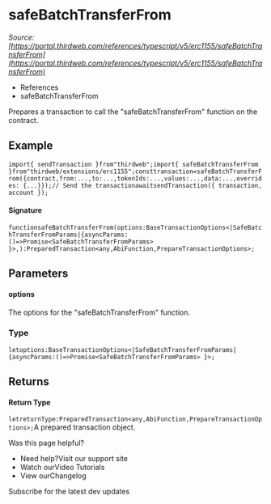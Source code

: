 # safeBatchTransferFrom

*Source: [https://portal.thirdweb.com/references/typescript/v5/erc1155/safeBatchTransferFrom](https://portal.thirdweb.com/references/typescript/v5/erc1155/safeBatchTransferFrom)*

* References
* safeBatchTransferFrom

Prepares a transaction to call the "safeBatchTransferFrom" function on the contract.

## Example

`import{ sendTransaction }from"thirdweb";import{ safeBatchTransferFrom }from"thirdweb/extensions/erc1155";consttransaction=safeBatchTransferFrom({contract,from:...,to:...,tokenIds:...,values:...,data:...,overrides: {...}});// Send the transactionawaitsendTransaction({ transaction, account });`
#### Signature

`functionsafeBatchTransferFrom(options:BaseTransactionOptions<|SafeBatchTransferFromParams|{asyncParams:()=>Promise<SafeBatchTransferFromParams> }>,):PreparedTransaction<any,AbiFunction,PrepareTransactionOptions>;`
## Parameters

#### options

The options for the "safeBatchTransferFrom" function.

### Type

`letoptions:BaseTransactionOptions<|SafeBatchTransferFromParams|{asyncParams:()=>Promise<SafeBatchTransferFromParams> }>;`
## Returns

#### Return Type

`letreturnType:PreparedTransaction<any,AbiFunction,PrepareTransactionOptions>;`A prepared transaction object.

Was this page helpful?

* Need help?Visit our support site
* Watch ourVideo Tutorials
* View ourChangelog

Subscribe for the latest dev updates

